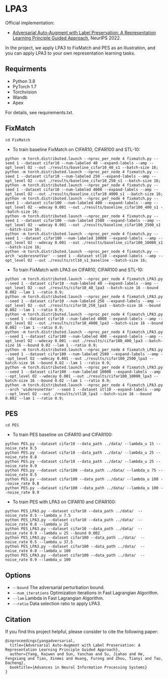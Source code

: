# LPA3

Official implementation:
- [Adversarial Auto-Augment with Label Preservation: A Representation Learning Principle Guided Approach](https://arxiv.org/pdf/2211.00824.pdf), NeurIPS 2022. 

In the project, we apply LPA3 to FixMatch and PES as an illustration, and you can apply LPA3 to your own representation learning tasks.

## Requirments
* Python 3.8
* PyTorch 1.7
* Torchvision
* Wandb
* Apex

For details, see requirements.txt.

## FixMatch
```
cd FixMatch
```
* To train baseline FixMatch on CIFAR10, CIFAR100 and STL-10:
```
python -m torch.distributed.launch --nproc_per_node 4 fixmatch.py --seed 1 --dataset cifar10 --num-labeled 40 --expand-labels --amp --opt_level O2 --out ./results/baseline_cifar10_40_s1 --batch-size 16;
python -m torch.distributed.launch --nproc_per_node 4 fixmatch.py --seed 1 --dataset cifar10 --num-labeled 250 --expand-labels --amp --opt_level O2 --out ./results/baseline_cifar10_250_s1 --batch-size 16;
python -m torch.distributed.launch --nproc_per_node 4 fixmatch.py --seed 1 --dataset cifar10 --num-labeled 4000 --expand-labels --amp --opt_level O2 --out ./results/baseline_cifar10_4000_s1 --batch-size 16;
python -m torch.distributed.launch --nproc_per_node 4 fixmatch.py --seed 1 --dataset cifar100 --num-labeled 400 --expand-labels --amp --opt_level O2 --wdecay 0.001 --out ./results/baseline_cifar100_400_s1 --batch-size 16;
python -m torch.distributed.launch --nproc_per_node 4 fixmatch.py --seed 1 --dataset cifar100 --num-labeled 2500 --expand-labels --amp --opt_level O2 --wdecay 0.001 --out ./results/baseline_cifar100_2500_s1 --batch-size 16;
python -m torch.distributed.launch --nproc_per_node 4 fixmatch.py --seed 1 --dataset cifar100 --num-labeled 10000 --expand-labels --amp --opt_level O2 --wdecay 0.001 --out ./results/baseline_cifar100_10000_s1 --batch-size 16;
python -m torch.distributed.launch --nproc_per_node 4 fixmatch.py --arch 'wideresnetVar' --seed 1 --dataset stl10 --expand-labels --amp --opt_level O2 --out ./results/stl10_s1_baseline --batch-size 16;
```
* To train FixMatch with LPA3 on CIFAR10, CIFAR100 and STL-10:
```
python -m torch.distributed.launch --nproc_per_node 4 fixmatch_LPA3.py  --seed 1 --dataset cifar10 --num-labeled 40 --expand-labels --amp --opt_level O2 --out ./results/cifar10_40_lpa3 --batch-size 16 --bound 0.002 --lam 1 --ratio 0.9;
python -m torch.distributed.launch --nproc_per_node 4 fixmatch_LPA3.py  --seed 1 --dataset cifar10 --num-labeled 250 --expand-labels --amp --opt_level O2 --out ./results/cifar10_250_lpa3 --batch-size 16 --bound 0.002 --lam 1 --ratio 0.9;
python -m torch.distributed.launch --nproc_per_node 4 fixmatch_LPA3.py  --seed 1 --dataset cifar10 --num-labeled 4000 --expand-labels --amp --opt_level O2 --out ./results/cifar10_4000_lpa3 --batch-size 16 --bound 0.002 --lam 1 --ratio 0.9;
python -m torch.distributed.launch --nproc_per_node 4 fixmatch_LPA3.py  --seed 1 --dataset cifar100 --num-labeled 400 --expand-labels --amp --opt_level O2 --wdecay 0.001 --out ./results/cifar100_400_lpa3 --batch-size 16 --bound 0.02 --lam 1 --ratio 0.9;
python -m torch.distributed.launch --nproc_per_node 4 fixmatch_LPA3.py  --seed 1 --dataset cifar100 --num-labeled 2500 --expand-labels --amp --opt_level O2 --wdecay 0.001 --out ./results/cifar100_2500_lpa3 --batch-size 16 --bound 0.02 --lam 1 --ratio 0.9;
python -m torch.distributed.launch --nproc_per_node 4 fixmatch_LPA3.py  --seed 1 --dataset cifar100 --num-labeled 10000 --expand-labels --amp --opt_level O2 --wdecay 0.001 --out ./results/cifar100_10000_lpa3 --batch-size 16 --bound 0.02 --lam 1 --ratio 0.9;
python -m torch.distributed.launch --nproc_per_node 4 fixmatch_LPA3.py --arch 'wideresnetVar' --seed 1 --dataset stl10 --expand-labels --amp --opt_level O2 --out ./results/stl10_lpa3 --batch-size 16 --bound 0.002 --lam 1 --ratio 0.9;
```

## PES
```
cd PES
```
* To train PES baseline on CIFAR10 and CIFAR100:
```
python PES.py --dataset cifar10 --data_path ../data/ --lambda_u 15 --noise_rate 0.5
python PES.py --dataset cifar10 --data_path ../data/ --lambda_u 25 --noise_rate 0.8
python PES.py --dataset cifar10 --data_path ../data/ --lambda_u 25 --noise_rate 0.9
python PES.py --dataset cifar100 --data_path ../data/ --lambda_u 75 --noise_rate 0.5
python PES.py --dataset cifar100 --data_path ../data/ --lambda_u 100 --noise_rate 0.8
python PES.py --dataset cifar100 --data_path ../data/ --lambda_u 100 --noise_rate 0.9
```
* To train PES with LPA3 on CIFAR10 and CIFAR100:
```
python PES_LPA3.py --dataset cifar10 --data_path ../data/  --noise_rate 0.5 --lambda_u 7.5
python PES_LPA3.py --dataset cifar10 --data_path ../data/  --noise_rate 0.8 --lambda_u 25
python PES_LPA3.py --dataset cifar10 --data_path ../data/  --noise_rate 0.9 --lambda_u 25 --bound 0.002
python PES_LPA3.py --dataset cifar100 --data_path ../data/  --noise_rate 0.5 --lambda_u 37.5
python PES_LPA3.py --dataset cifar100 --data_path ../data/  --noise_rate 0.8 --lambda_u 100
python PES_LPA3.py --dataset cifar100 --data_path ../data/  --noise_rate 0.9 --lambda_u 100
```

## Options
* ```--bound``` The adversarial perturbation bound.
* ```--num_iterations``` Optimization iterations in Fast Lagrangian Algorithm.
* ```--lam``` Lambda in Fast Lagrangian Algorithm.
* ```--ratio``` Data selection ratio to apply LPA3.

## Citation
If you find this project helpful, please consider to cite the following paper:
```
@inproceedings{yangadversarial,
  title={Adversarial Auto-Augment with Label Preservation: A Representation Learning Principle Guided Approach},
  author={Yang, Kaiwen and Sun, Yanchao and Su, Jiahao and He, Fengxiang and Tian, Xinmei and Huang, Furong and Zhou, Tianyi and Tao, Dacheng},
  booktitle={Advances in Neural Information Processing Systems}
}
```
